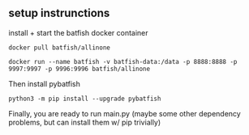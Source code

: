 ## setup instrunctions ##

install + start the batfish docker container

```
docker pull batfish/allinone

docker run --name batfish -v batfish-data:/data -p 8888:8888 -p 9997:9997 -p 9996:9996 batfish/allinone
```

Then install pybatfish 
```
python3 -m pip install --upgrade pybatfish
```

Finally, you are ready to run main.py (maybe some other dependency problems, but can install them w/ pip trivially)